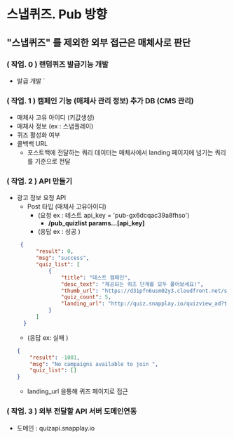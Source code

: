 # 스냅퀴즈. Pub 방향 





## "스냅퀴즈" 를 제외한 외부 접근은 매체사로 판단 

### ( 작업. 0 ) 랜덤퀴즈 발급기능 개발 
   * 발급 개발 `

### ( 작업. 1 ) 캠페인 기능 (매체사 관리 정보) 추가 DB (CMS 관리)
   * 매체사 고유 아이디 (키값생성)
   * 매체사 정보 (ex : 스냅플레이)
   * 퀴즈 활성화 여부 
   * 콜백백 URL 
     * 포스트백에 전달하는 쿼리 데이터는 매체사에서 landing 페이지에 넘기는 쿼리를 기준으로 전달 
### ( 작업. 2 ) API 만들기 
   * 광고 정보 요청 API 
     * Post 타입 (매체사 고유아이디)  
       * (요청 ex : 테스트 api_key = 'pub-gx6dcqac39a8fhso')
         * <b> /pub_quizlist   params...[api_key] </b>
       * (응답 ex :  성공 )
      ```json
       {
            "result": 0,
            "msg": "success",
            "quiz_list": [
                {
                    "title": "테스트 캠페인",
                    "desc_text": "제공되는 퀴즈 단계를 모두 풀어보세요!",
                    "thumb_url": "https://d31pfn6usm02y3.cloudfront.net/snapquiz/partner_banner/2lp4r9bvak.jpg",
                    "quiz_count": 5,
                    "landing_url": "http://quiz.snapplay.io/quizview_ad?type=pub&partner_key=pub-gx6dcqac39a8fhso"
                }
            ]
        }
        ```
        * (응답 ex: 실패 )
        ```json
        {
            "result": -1001,
            "msg": "No campaigns available to join ",
            "quiz_list": []
        }
        ```
        * landing_url 을통해 퀴즈 페이지로 접근 
  
  
### ( 작업. 3 ) 외부 전달할 API 서버 도메인연동
* 도메인 : quizapi.snapplay.io 








   

